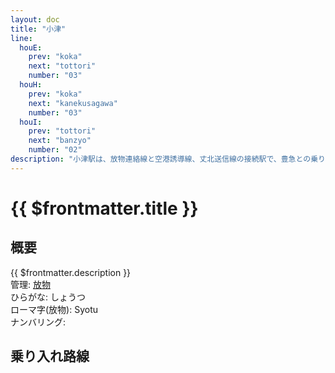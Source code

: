 ```yaml
---
layout: doc
title: "小津"
line:
  houE:
    prev: "koka"
    next: "tottori"
    number: "03"
  houH:
    prev: "koka"
    next: "kanekusagawa"
    number: "03"
  houI:
    prev: "tottori"
    next: "banzyo"
    number: "02"
description: "小津駅は、放物連絡線と空港誘導線、丈北送信線の接続駅で、豊急との乗り換えも可能です。"
---
```


# {{ $frontmatter.title }}
<!-- ![駅の写真の説明](駅の写真のURL) -->

## 概要
{{ $frontmatter.description }}  
管理: [放物](/company/houbutu/index.md)  
ひらがな: しょうつ  
ローマ字(放物): Syotu  
ナンバリング: <Numberling />

## 乗り入れ路線
<LineInfo />